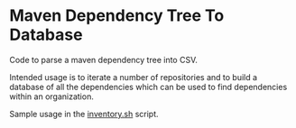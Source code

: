 # Maven Dependency Tree To Database

Code to parse a maven dependency tree into CSV. 

Intended usage is to iterate a number of repositories and to build a database of 
all the dependencies which can be used to find dependencies within an organization.

Sample usage in the [inventory.sh](inventory.sh) script.